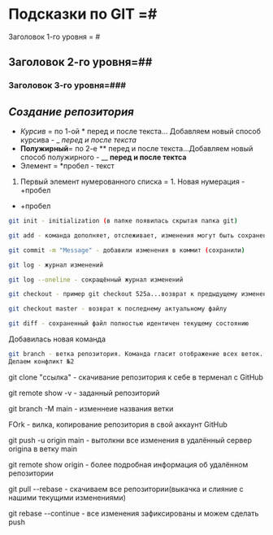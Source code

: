 # Подсказки по GIT =#
Заголовок 1-го уровня = # 
## Заголовок 2-го уровня=##  
### Заголовок 3-го уровня=###
## ***Создание репозитория***
* *Курсив* = по 1-ой * перед и после текста... Добавляем новый способ курсива - _ _перед и после текста_ 
* **Полужирный**= по 2-е ** перед и после текста...Добавляем новый способ полужирного - __ __перед и после тектса__ 
* Элемент = *пробел - текст
1. Первый элемент нумерованного списка = 1. Новая нумерация - +пробел
+ +пробел
```sh
git init - initialization (в папке появилась скрытая папка git)
``````
```sh
git add - команда дополняет, отслеживает, изменения могут быть сохранены
```
```sh
git commit -m "Message" - добавили изменения в коммит (сохранили)
``````
```sh
git log - журнал изменений
``````
```sh
git log --oneline - сокращённый журнал изменений
``````
```sh
git checkout - пример git checkout 525a...возврат к предыдущему изменению
``````
```sh
git checkout master - возврат к последнему актуальному файлу
``````
```sh
git diff - сохраненный файл полностью идентичен текущему состоянию
``````
Добавилась новая команда
```sh
git branch - ветка репозитория. Команда гласит отображение всех веток.
Делаем конфликт №2
``````
git clone "ссылка" - скачивание репозитория к себе в терменал с GitHub

git remote show -v - заданный репозиторий 

git branch -M main - изменнеие названия ветки

FOrk - вилка, копирование репозитория в свой аккаунт GitHub

git push -u origin main - вытолкни все изменения в удалённый сервер origina в ветку main

git remote show origin - более подробная информация об удалённом репозитории

git pull --rebase - скачиваем все репозитории(выкачка и слияние с нашими текущими изменениями)

git rebase --continue - все изменения зафиксированы и можем сделать push